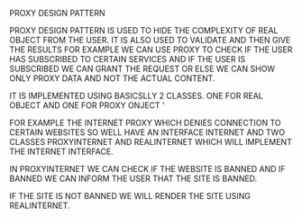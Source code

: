 PROXY DESIGN PATTERN

PROXY DESIGN PATTERN IS USED TO HIDE THE COMPLEXITY OF REAL OBJECT FROM THE USER.
IT IS ALSO USED TO VALIDATE AND THEN GIVE THE RESULTS
FOR EXAMPLE WE CAN USE PROXY TO CHECK IF THE USER HAS SUBSCRIBED TO CERTAIN SERVICES AND IF THE USER IS SUBSCRIBED WE CAN GRANT THE REQUEST OR ELSE WE CAN SHOW ONLY PROXY DATA AND NOT THE ACTUAL CONTENT.

IT IS IMPLEMENTED USING BASICSLLY 2 CLASSES. ONE FOR REAL OBJECT AND ONE FOR PROXY ONJECT '

FOR EXAMPLE THE INTERNET PROXY WHICH DENIES CONNECTION TO CERTAIN WEBSITES 
SO WELL HAVE AN INTERFACE INTERNET AND TWO CLASSES PROXYINTERNET AND REALINTERNET WHICH WILL IMPLEMENT THE INTERNET INTERFACE.

IN PROXYINTERNET WE CAN CHECK IF THE WEBSITE IS BANNED AND IF BANNED WE CAN INFORM THE USER THAT THE SITE IS BANNED.

IF THE SITE IS NOT BANNED WE WILL RENDER THE SITE USING REALINTERNET.
